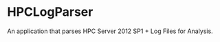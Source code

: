 HPCLogParser
============

An application that parses HPC Server 2012 SP1 + Log Files for Analysis.
